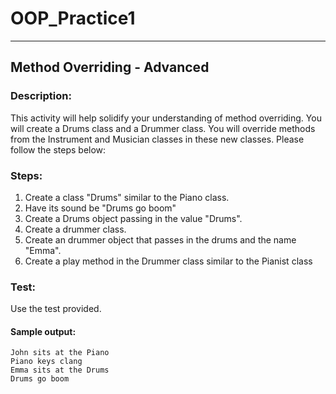 # OOP_Practice1
<hr>

## Method Overriding - Advanced
### Description:
This activity will help solidify your understanding of method overriding. You will create a Drums class and a Drummer class. You will override methods from the Instrument and Musician classes in these new classes.
Please follow the steps below:

### Steps:
1. Create a class "Drums" similar to the Piano class.
2. Have its sound be "Drums go boom"
3. Create a Drums object passing in the value "Drums".
4. Create a drummer class.
5. Create an drummer object that passes in the drums and the name "Emma".
6. Create a play method in the Drummer class similar to the Pianist class

### Test:
Use the test provided.

#### Sample output:
```
John sits at the Piano
Piano keys clang
Emma sits at the Drums
Drums go boom
```